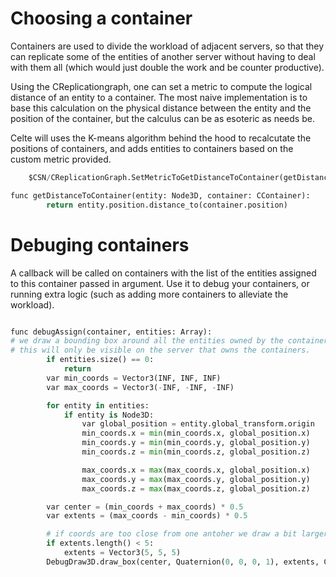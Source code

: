 # Choosing a container

Containers are used to divide the workload of adjacent servers, so that they can replicate some of the entities of another server without having to deal with them all (which would just double the work and be counter productive).

Using the CReplicationgraph, one can set a metric to compute the logical distance of an entity to a container. The most naive implementation is to base this calculation on the physical distance between the entity and the position of the container, but the calculus can be as esoteric as needs be.

Celte will uses the K-means algorithm behind the hood to recalcutate the positions of containers, and adds entities to containers based on the custom metric provided.

```python
	$CSN/CReplicationGraph.SetMetricToGetDistanceToContainer(getDistanceToContainer)
```

```python
func getDistanceToContainer(entity: Node3D, container: CContainer):
		return entity.position.distance_to(container.position)
```

# Debuging containers

A callback will be called on containers with the list of the entities assigned to this container passed in argument. Use it to debug your containers, or running extra logic (such as adding more containers to alleviate the workload).

```python

func debugAssign(container, entities: Array):
# we draw a bounding box around all the entities owned by the container.
# this will only be visible on the server that owns the containers.
		if entities.size() == 0:
			return
		var min_coords = Vector3(INF, INF, INF)
		var max_coords = Vector3(-INF, -INF, -INF)

		for entity in entities:
			if entity is Node3D:
				var global_position = entity.global_transform.origin
				min_coords.x = min(min_coords.x, global_position.x)
				min_coords.y = min(min_coords.y, global_position.y)
				min_coords.z = min(min_coords.z, global_position.z)

				max_coords.x = max(max_coords.x, global_position.x)
				max_coords.y = max(max_coords.y, global_position.y)
				max_coords.z = max(max_coords.z, global_position.z)

		var center = (min_coords + max_coords) * 0.5
		var extents = (max_coords - min_coords) * 0.5

	  	# if coords are too close from one antoher we draw a bit larger
		if extents.length() < 5:
			extents = Vector3(5, 5, 5)
		DebugDraw3D.draw_box(center, Quaternion(0, 0, 0, 1), extents, Color(0.5, 0.5, 0.5), true, 10.0 / 60.0)

```